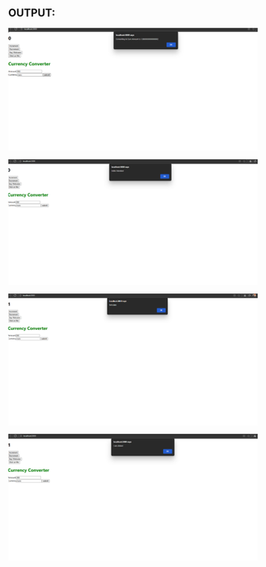## OUTPUT:
![alt text](<Screenshot 2025-08-02 172607.png>)

![alt text](<Screenshot 2025-08-02 172624.png>)

![alt text](<Screenshot 2025-08-02 172708.png>)

![alt text](<Screenshot 2025-08-02 172722.png>)